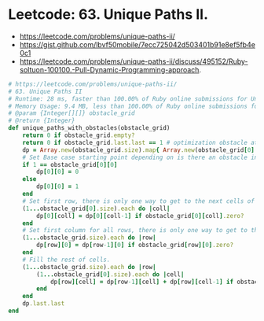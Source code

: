 # Leetcode: 63. Unique Paths II.

- https://leetcode.com/problems/unique-paths-ii/
- https://gist.github.com/lbvf50mobile/7ecc725042d503401b91e8ef5fb4e0c1
- https://leetcode.com/problems/unique-paths-ii/discuss/495152/Ruby-soltuon-100100.-Pull-Dynamic-Programming-approach.

```Ruby
# https://leetcode.com/problems/unique-paths-ii/
# 63. Unique Paths II
# Runtime: 28 ms, faster than 100.00% of Ruby online submissions for Unique Paths II.
# Memory Usage: 9.4 MB, less than 100.00% of Ruby online submissions for Unique Paths II.
# @param {Integer[][]} obstacle_grid
# @return {Integer}
def unique_paths_with_obstacles(obstacle_grid)
    return 0 if obstacle_grid.empty?
    return 0 if obstacle_grid.last.last == 1 # optimization obstacle at the finish.
    dp = Array.new(obstacle_grid.size).map{ Array.new(obstacle_grid[0].size,0)}
    # Set Base case starting point depending on is there an obstacle in the first cell
    if 1 == obstacle_grid[0][0]
        dp[0][0] = 0
    else
        dp[0][0] = 1
    end
    # Set first row, there is only one way to get to the next cells of the first row.
    (1...obstacle_grid[0].size).each do |coll|
        dp[0][coll] = dp[0][coll-1] if obstacle_grid[0][coll].zero?
    end
    # Set first column for all rows, there is only one way to get to the cells of first column
    (1...obstacle_grid.size).each do |row|
        dp[row][0] = dp[row-1][0] if obstacle_grid[row][0].zero?
    end
    # Fill the rest of cells.
    (1...obstacle_grid.size).each do |row|
        (1...obstacle_grid[0].size).each do |cell|
            dp[row][cell] = dp[row-1][cell] + dp[row][cell-1] if obstacle_grid[row][cell].zero?
        end
    end
    dp.last.last
end
```